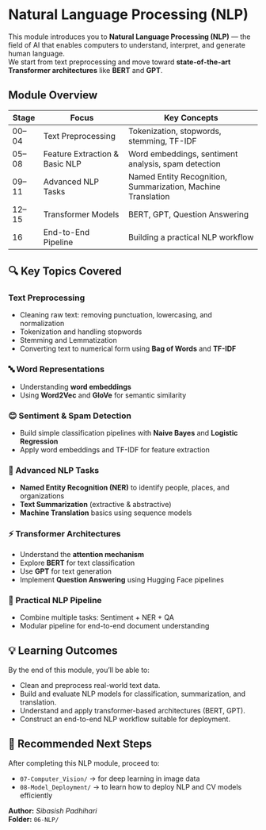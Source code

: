 # Natural Language Processing (NLP)

This module introduces you to **Natural Language Processing (NLP)** — the field of AI that enables computers to understand, interpret, and generate human language.  
We start from text preprocessing and move toward **state-of-the-art Transformer architectures** like **BERT** and **GPT**.


## Module Overview

| Stage | Focus | Key Concepts |
|--------|--------|--------------|
| 00–04 | Text Preprocessing | Tokenization, stopwords, stemming, TF-IDF |
| 05–08 | Feature Extraction & Basic NLP | Word embeddings, sentiment analysis, spam detection |
| 09–11 | Advanced NLP Tasks | Named Entity Recognition, Summarization, Machine Translation |
| 12–15 | Transformer Models | BERT, GPT, Question Answering |
| 16 | End-to-End Pipeline | Building a practical NLP workflow |



## 🔍 Key Topics Covered

### Text Preprocessing
- Cleaning raw text: removing punctuation, lowercasing, and normalization  
- Tokenization and handling stopwords  
- Stemming and Lemmatization  
- Converting text to numerical form using **Bag of Words** and **TF-IDF**

### 🔤 Word Representations
- Understanding **word embeddings**
- Using **Word2Vec** and **GloVe** for semantic similarity

### 😊 Sentiment & Spam Detection
- Build simple classification pipelines with **Naive Bayes** and **Logistic Regression**
- Apply word embeddings and TF-IDF for feature extraction

### 🧩 Advanced NLP Tasks
- **Named Entity Recognition (NER)** to identify people, places, and organizations  
- **Text Summarization** (extractive & abstractive)  
- **Machine Translation** basics using sequence models

### ⚡ Transformer Architectures
- Understand the **attention mechanism**
- Explore **BERT** for text classification  
- Use **GPT** for text generation  
- Implement **Question Answering** using Hugging Face pipelines

### 🧠 Practical NLP Pipeline
- Combine multiple tasks: Sentiment + NER + QA  
- Modular pipeline for end-to-end document understanding


## 💡 Learning Outcomes

By the end of this module, you’ll be able to:
- Clean and preprocess real-world text data.  
- Build and evaluate NLP models for classification, summarization, and translation.  
- Understand and apply transformer-based architectures (BERT, GPT).  
- Construct an end-to-end NLP workflow suitable for deployment.


## 🚀 Recommended Next Steps

After completing this NLP module, proceed to:
- `07-Computer_Vision/` → for deep learning in image data  
- `08-Model_Deployment/` → to learn how to deploy NLP and CV models efficiently  


**Author:** *Sibasish Padhihari*   
**Folder:** `06-NLP/`

